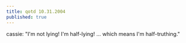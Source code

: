 ```yaml
---
title: qotd 10.31.2004
published: true
---
```


cassie: "I'm not lying! I'm half-lying! ... which means I'm
half-truthing."
